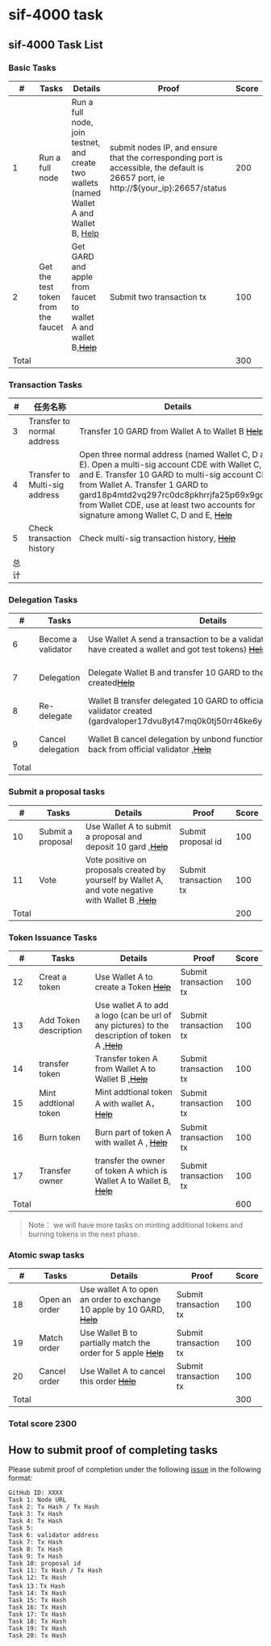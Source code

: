 # sif-4000 task

## sif-4000 Task List

### Basic Tasks

| #     | Tasks                              | Details                                                      | Proof                                                        | Score |
| ----- | ---------------------------------- | ------------------------------------------------------------ | ------------------------------------------------------------ | ----- |
| 1     | Run a full node                    | Run a full node, join testnet, and create two wallets (named Wallet A and Wallet B, [Help](https://github.com/hashgard/testnets/tree/master/docs) | submit nodes IP, and ensure that the corresponding port is accessible, the default is 26657 port, ie http://${your_ip}:26657/status | 200   |
| 2     | Get the test token from the faucet | Get GARD and apple from faucet to wallet A and wallet B,~~[Help](<https://github.com/hashgard/hashgard/blob/master/docs/en/hashgardcli/faucet/send.md>)~~ | Submit two transaction tx                                    | 100   |
| Total |                                    |                                                              |                                                              | 300   |



### Transaction Tasks

| #    | 任务名称                      | Details                                                      | Proof                 | Score |
| ---- | ----------------------------- | ------------------------------------------------------------ | --------------------- | ----- |
| 3    | Transfer to normal address    | Transfer 10 GARD from Wallet A to Wallet B ~~[Help](<https://github.com/hashgard/hashgard/blob/master/docs/en/hashgardcli/bank/send.md>)~~ | Submit transaction tx | 100   |
| 4    | Transfer to Multi-sig address | Open three normal address (named Wallet C, D and E). Open a multi-sig account CDE with Wallet C, D and E. Transfer 10 GARD to multi-sig account CDE from Wallet A. Transfer 1 GARD to  gard18p4mtd2vq297rc0dc8pkhrrjfa25p69x9gqfvx from Wallet CDE, use at least two accounts for signature among Wallet C, D and E, ~~[Help](https://github.com/hashgard/hashgard/blob/master/docs/en/hashgardcli/bank/multisign.md)~~ | Submit transaction tx | 300   |
| 5    | Check transaction history     | Check multi-sig transaction history, ~~[Help](<https://github.com/hashgard/hashgard/blob/master/docs/en/hashgardcli/tendermint/tx.md>)~~ |                       |       |
| 总计 |                               |                                                              |                       | 400   |



### Delegation Tasks

| #     | Tasks              | Details                                                      | Proof                    | Score |
| ----- | ------------------ | ------------------------------------------------------------ | ------------------------ | ----- |
| 6     | Become a validator | Use Wallet A send a transaction to be a validator ( make sure you have created a wallet and got test tokens) ~~[Help](https://github.com/hashgard/testnets/blob/master/docs/create-validator.md)~~ | Submit validator address | 200   |
| 7     | Delegation         | Delegate Wallet B and transfer 10 GARD to the validator you created~~[Help](https://github.com/hashgard/hashgard/blob/master/docs/en/hashgardcli/stake/delegate.md)~~ | Submit transaction tx    | 100   |
| 8     | Re-delegate        | Wallet B transfer delegated 10 GARD to official validator from validator created (gardvaloper17dvu8yt47mq0k0tj50rr46ke6yh4g8dzvvld6l),~~[Help](https://github.com/hashgard/hashgard/blob/master/docs/en/hashgardcli/stake/redelegate.md)~~ | Submit transaction tx    | 100   |
| 9     | Cancel delegation  | Wallet B cancel delegation by unbond function to get 10 GARD back from official validator ,~~[Help](https://github.com/hashgard/hashgard/blob/master/docs/en/hashgardcli/stake/unbond.md)~~ | Submit transaction tx    | 100   |
| Total |                    |                                                              |                          | 500   |



### Submit a proposal tasks

| #     | Tasks             | Details                                                      | Proof                 | Score |
| ----- | ----------------- | ------------------------------------------------------------ | --------------------- | ----- |
| 10    | Submit a proposal | Use Wallet A to submit a proposal and deposit 10 gard ,~~[Help](https://github.com/hashgard/hashgard/blob/master/docs/en/hashgardcli/gov/submit-proposal.md)~~ | Submit proposal id    | 100   |
| 11    | Vote              | Vote positive on proposals created by yourself by Wallet A, and vote negative with Wallet B ,~~[Help](https://github.com/hashgard/hashgard/blob/master/docs/en/hashgardcli/gov/vote.md)~~ | Submit transaction tx | 100   |
| Total |                   |                                                              |                       | 200   |



### Token Issuance Tasks

| #     | Tasks                 | Details                                                      | Proof                 | Score |
| ----- | --------------------- | ------------------------------------------------------------ | --------------------- | ----- |
| 12    | Creat a token         | Use Wallet A to create a Token ~~[Help](https://github.com/hashgard/hashgard/blob/master/docs/en/hashgardcli/issue/create.md)~~ | Submit transaction tx | 100   |
| 13    | Add Token description | Use wallet A to add a logo (can be url of any pictures) to the description of token A ,~~[Help](<https://github.com/hashgard/hashgard/blob/master/docs/en/hashgardcli/issue/describe.md>)~~ | Submit transaction tx | 100   |
| 14    | transfer token        | Transfer token A from Wallet A to Wallet B ,~~[Help](<https://github.com/hashgard/hashgard/blob/master/docs/en/hashgardcli/bank/send.md>)~~ | Submit transaction tx | 100   |
| 15    | Mint addtional token  | Mint addtional token A with wallet A，~~[Help](https://github.com/hashgard/hashgard/blob/master/docs/en/hashgardcli/issue/mint.md)~~ | Submit transaction tx | 100   |
| 16    | Burn token            | Burn part of token A with wallet A , ~~[Help](https://github.com/hashgard/hashgard/blob/master/docs/en/hashgardcli/issue/burn.md)~~ | Submit transaction tx | 100   |
| 17    | Transfer owner        | transfer the owner of token A which is Wallet A to Wallet B, ~~[Help](https://github.com/hashgard/hashgard/blob/master/docs/en/hashgardcli/issue/transfer-ownership.md)~~ | Submit transaction tx | 100   |
| Total |                       |                                                              |                       | 600   |

>Note： we will have more tasks on minting additional tokens and burning tokens in the next phase.

### Atomic swap tasks

| #     | Tasks         | Details                                                      | Proof                 | Score |
| ----- | ------------- | ------------------------------------------------------------ | --------------------- | ----- |
| 18    | Open an order | Use wallet A to open an order to exchange 10 apple by 10 GARD, ~~[Help](<https://github.com/hashgard/hashgard/blob/master/docs/en/hashgardcli/bank/send.md>)~~ | Submit transaction tx | 100   |
| 19    | Match order   | Use Wallet B to partially match the order for 5 apple  ~~[Help](<https://github.com/hashgard/hashgard/blob/master/docs/en/hashgardcli/exchange/take-order.md>)~~ | Submit transaction tx | 100   |
| 20    | Cancel order  | Use Wallet A to cancel this order  ~~[Help](<https://github.com/hashgard/hashgard/blob/master/docs/en/hashgardcli/exchange/withdrawal-order.md>)~~ | Submit transaction tx | 100   |
| Total |               |                                                              |                       | 300   |

### Total score 2300

## How to submit proof of completing tasks

Please submit proof of completion under the following [issue](https://github.com/hashgard/testnets/issues/11) in the following format:

```
GitHub ID: XXXX
Task 1: Node URL
Task 2: Tx Hash / Tx Hash
Task 3: Tx Hash
Task 4: Tx Hash
Task 5: 
Task 6: validator address
Task 7: Tx Hash
Task 8: Tx Hash
Task 9: Tx Hash
Task 10: proposal id
Task 11: Tx Hash / Tx Hash
Task 12: Tx Hash
Task 13：Tx Hash
Task 14: Tx Hash
Task 15: Tx Hash
Task 16: Tx Hash
Task 17: Tx Hash
Task 18: Tx Hash
Task 19: Tx Hash
Task 20: Tx Hash
```